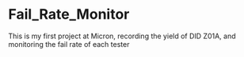 # Fail_Rate_Monitor
This is my first project at Micron, recording the yield of DID Z01A, and monitoring the fail rate of each tester
